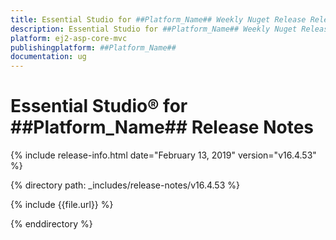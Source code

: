 ```yaml
---
title: Essential Studio for ##Platform_Name## Weekly Nuget Release Release Notes  
description: Essential Studio for ##Platform_Name## Weekly Nuget Release Release Notes  
platform: ej2-asp-core-mvc
publishingplatform: ##Platform_Name##
documentation: ug
---
```


# Essential Studio&reg; for  ##Platform_Name##  Release Notes  

{% include release-info.html date="February 13, 2019"   version="v16.4.53"  %} 

{% directory path: _includes/release-notes/v16.4.53 %}

{% include {{file.url}} %}

{% enddirectory %}

